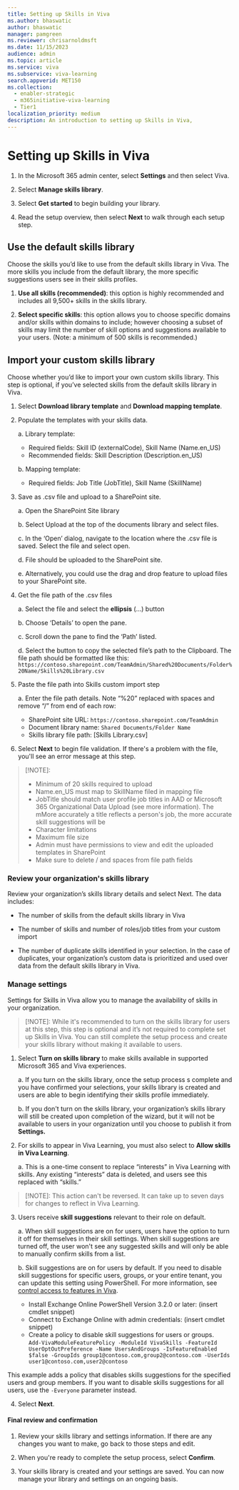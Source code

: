 ```yaml
---
title: Setting up Skills in Viva 
ms.author: bhaswatic
author: bhaswatic
manager: pamgreen
ms.reviewer: chrisarnoldmsft
ms.date: 11/15/2023
audience: admin
ms.topic: article
ms.service: viva
ms.subservice: viva-learning
search.appverid: MET150
ms.collection:
  - enabler-strategic
  - m365initiative-viva-learning
  - Tier1
localization_priority: medium
description: An introduction to setting up Skills in Viva, 
---
```


# Setting up Skills in Viva 


1. In the Microsoft 365 admin center, select **Settings** and then select Viva.  

2. Select **Manage skills library**.  

3. Select **Get started** to begin building your library.  

4. Read the setup overview, then select **Next** to walk through each setup step.

## Use the default skills library 

Choose the skills you’d like to use from the default skills library in Viva. The more skills you include from the default library, the more specific suggestions users see in their skills profiles. 

1. **Use all skills (recommended)**:  this option is highly recommended and includes all 9,500+ skills in the skills library.  

2. **Select specific skills**: this option allows you to choose specific domains and/or skills within domains to include; however choosing a subset of skills may limit the number of skill options and suggestions available to your users. (Note: a minimum of 500 skills is recommended.)  

## Import your custom skills library  

Choose whether you’d like to import your own custom skills library. This step is optional, if you’ve selected skills from the default skills library in Viva.  

1. Select **Download library template** and **Download mapping template**. 

2. Populate the templates with your skills data.  

    a. Library template:  
      - Required fields: Skill ID (externalCode), Skill Name (Name.en_US) 
      - Recommended fields: Skill Description (Description.en_US)  
      
    b. Mapping template:  
      - Required fields: Job Title (JobTitle), Skill Name (SkillName)  

3. Save as .csv file and upload to a SharePoint site.  

    a. Open the SharePoint Site library  

    b. Select Upload at the top of the documents library and select files.  

    c. In the ‘Open’ dialog, navigate to the location where the .csv file is saved. Select the file and select open.  

    d. File should be uploaded to the SharePoint site.  

    e. Alternatively, you could use the drag and drop feature to upload files to your SharePoint site.  

4. Get the file path of the .csv files 

    a. Select the file and select the **ellipsis** (…) button 

    b. Choose ‘Details’ to open the pane.  

    c. Scroll down the pane to find the ‘Path’ listed.  

    d. Select the button to copy the selected file’s path to the Clipboard. The file path should be formatted like this: `https://contoso.sharepoint.com/TeamAdmin/Shared%20Documents/Folder%20Name/Skills%20Library.csv`

5. Paste the file path into Skills custom import step  

    a. Enter the file path details. Note “%20” replaced with spaces and remove “/” from end of each row:  
      - SharePoint site URL: `https://contoso.sharepoint.com/TeamAdmin`
      - Document library name: `Shared Documents/Folder Name`
      - Skills library file path: [Skills Library.csv] 

6. Select **Next** to begin file validation. If there's a problem with the file, you'll see an error message at this step.  

> [!NOTE]:  
> - Minimum of 20 skills required to upload  
> - Name.en_US must map to SkillName filed in mapping file  
> - JobTitle should match user profile job titles in AAD or Microsoft 365 Organizational Data Upload (see more information). The mMore accurately a title reflects a person's job, the more accurate skill suggestions will be 
> - Character limitations 
> - Maximum file size  
> - Admin must have permissions to view and edit the uploaded templates in SharePoint 
> - Make sure to delete / and spaces from file path fields

### Review your organization's skills library

Review your organization’s skills library details and select Next. The data includes:  

  - The number of skills from the default skills library in Viva  

  - The number of skills and number of roles/job titles from your custom import  

  - The number of duplicate skills identified in your selection.  In the case of duplicates, your organization’s custom data is prioritized and used over data from the default skills library in Viva.

### Manage settings 

Settings for Skills in Viva allow you to manage the availability of skills in your organization. 

> [!NOTE]:
> While it's recommended to turn on the skills library for users at this step, this step is optional and it’s not required to complete set up Skills in Viva. You can still complete the setup process and create your skills library without making it available to users.  

1. Select **Turn on skills library** to make skills available in supported Microsoft 365 and Viva experiences.  

    a. If you turn on the skills library, once the setup process s complete and you have confirmed your selections, your skills library is created and users are able to begin identifying their skills profile immediately.  

    b. If you don't turn on the skills library, your organization’s skills library will still be created upon completion of the wizard, but it will not be available to users in your organization until you choose to publish it from **Settings.**

2. For skills to appear in Viva Learning, you must also select to **Allow skills in Viva Learning**.  

    a. This is a one-time consent to replace “interests” in Viva Learning with skills. Any existing “interests” data is deleted, and users see this replaced with “skills.”

> [!NOTE]: 
> This action can't be reversed.  It can take up to seven days for changes to reflect in Viva Learning.  

3. Users receive **skill suggestions** relevant to their role on default.  

    a. When skill suggestions are on for users, users have the option to turn it off for themselves in their skill settings. When skill suggestions are turned off, the user won't see any suggested skills and will only be able to manually confirm skills from a list. 

    b. Skill suggestions are on for users by default.  If you need to disable skill suggestions for specific users, groups, or your entire tenant, you can update this setting using PowerShell. For more information, see [control access to features in Viva](https://learn.microsoft.com/en-us/viva/feature-access-management).
    
    - Install Exchange Online PowerShell Version 3.2.0 or later:
    (insert cmdlet snippet)  
    - Connect to Exchange Online with admin credentials: 
    (insert cmdlet snippet)  
    - Create a policy to disable skill suggestions for users or groups.  
    `Add-VivaModuleFeaturePolicy -ModuleId VivaSkills -FeatureId UserOptOutPreference -Name UsersAndGroups -IsFeatureEnabled $false -GroupIds group1@contoso.com,group2@contoso.com -UserIds user1@contoso.com,user2@contoso`

This example adds a policy that disables skills suggestions for the specified users and group members. If you want to disable skills suggestions for all users, use the `-Everyone` parameter instead. 

4. Select **Next**. 

#### Final review and confirmation 

1. Review your skills library and settings information. If there are any changes you want to make, go back to those steps and edit.  

2. When you're ready to complete the setup process, select **Confirm**.  

3. Your skills library is created and your settings are saved.  You can now manage your library and settings on an ongoing basis.

